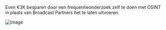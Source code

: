 Even €3K besparen door een frequentieonderzoek zelf te doen met OSINT in plaats van Broadcast Partners het te laten uitvoeren.

![image](https://github.com/oszuidwest/frequentieonderzoek-zundert/assets/6742496/76a040f6-72b1-4b5f-8c65-e88fb2908edd)
